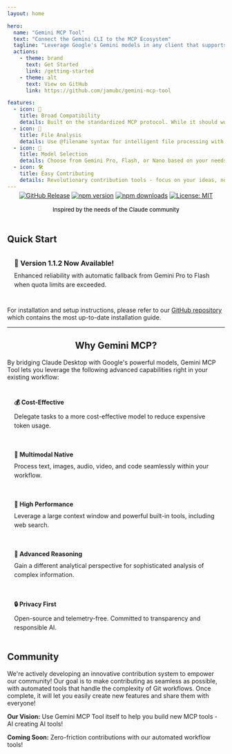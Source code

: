 ```yaml
---
layout: home

hero:
  name: "Gemini MCP Tool"
  text: "Connect the Gemini CLI to the MCP Ecosystem"
  tagline: "Leverage Google's Gemini models in any client that supports the standardized MCP protocol—<span style='color: #FFFFFF; background-color: #D97706; padding: 2px 8px; border-radius: 6px; font-size: 14px; font-weight: 600; margin-left: 4px; display: inline-block; vertical-align: middle;'>built for Claude Code</span>"
  actions:
    - theme: brand
      text: Get Started
      link: /getting-started
    - theme: alt
      text: View on GitHub
      link: https://github.com/jamubc/gemini-mcp-tool

features:
  - icon: 🔌
    title: Broad Compatibility
    details: Built on the standardized MCP protocol. While it should work with any MCP client, seamless integration is assured with Claude Desktop.
  - icon: 📁
    title: File Analysis
    details: Use @filename syntax for intelligent file processing with Gemini's multimodal capabilities.
  - icon: 🎯
    title: Model Selection
    details: Choose from Gemini Pro, Flash, or Nano based on your needs and budget.
  - icon: 🛠️
    title: Easy Contributing
    details: Revolutionary contribution tools - focus on your ideas, not Git complexity.
---
```


<div style="text-align: center; margin-top: -10px; margin-bottom: 20px;">
  <div style="margin-bottom: 16px;">
    <a href="https://github.com/jamubc/gemini-mcp-tool/releases"><img src="https://img.shields.io/github/v/release/jamubc/gemini-mcp-tool?logo=github&label=GitHub" alt="GitHub Release"></a>
    <a href="https://www.npmjs.com/package/gemini-mcp-tool"><img src="https://img.shields.io/npm/v/gemini-mcp-tool" alt="npm version"></a>
    <a href="https://www.npmjs.com/package/gemini-mcp-tool"><img src="https://img.shields.io/npm/dt/gemini-mcp-tool" alt="npm downloads"></a>
    <a href="https://opensource.org/licenses/MIT"><img src="https://img.shields.io/badge/License-MIT-blue.svg" alt="License: MIT"></a>
  </div>
  <span style="font-size: 13px; font-weight: 500; color: var(--vp-c-text-2); background-color: var(--vp-c-bg-soft); padding: 4px 10px; border-radius: 6px; border: 1px solid var(--vp-c-divider);">
    Inspired by the needs of the Claude community
  </span>
</div>

<div style="margin-top: 48px;">

## Quick Start

<div style="background: var(--vp-c-bg-soft); padding: 16px; border-radius: 8px; border: 1px solid var(--vp-c-divider); margin-bottom: 24px;">
  <h4 style="margin: 0 0 8px 0; color: var(--vp-c-brand); font-size: 16px;">🎉 Version 1.1.2 Now Available!</h4>
  <p style="margin: 0; font-size: 14px; line-height: 1.5;">Enhanced reliability with automatic fallback from Gemini Pro to Flash when quota limits are exceeded.</p>
</div>
</div>

For installation and setup instructions, please refer to our [GitHub repository](https://github.com/jamubc/gemini-mcp-tool#readme) which contains the most up-to-date installation guide.

---

<div style="text-align: center;">

## Why Gemini MCP?

</div>

By bridging Claude Desktop with Google's powerful models, Gemini MCP Tool lets you leverage the following advanced capabilities right in your existing workflow:

<div style="display: grid; grid-template-columns: repeat(auto-fit, minmax(250px, 1fr)); gap: 16px; margin: 24px 0;">
  <div style="background: var(--vp-c-bg-soft); padding: 16px; border-radius: 8px; border: 1px solid var(--vp-c-divider);">
    <h4 style="margin: 0 0 8px 0; color: var(--vp-c-brand);">💰 Cost-Effective</h4>
    <p style="margin: 0; font-size: 14px; line-height: 1.5;">Delegate tasks to a more cost-effective model to reduce expensive token usage.</p>
  </div>
  
  <div style="background: var(--vp-c-bg-soft); padding: 16px; border-radius: 8px; border: 1px solid var(--vp-c-divider);">
    <h4 style="margin: 0 0 8px 0; color: var(--vp-c-brand);">🎯 Multimodal Native</h4>
    <p style="margin: 0; font-size: 14px; line-height: 1.5;">Process text, images, audio, video, and code seamlessly within your workflow.</p>
  </div>
  
  <div style="background: var(--vp-c-bg-soft); padding: 16px; border-radius: 8px; border: 1px solid var(--vp-c-divider);">
    <h4 style="margin: 0 0 8px 0; color: var(--vp-c-brand);">🚀 High Performance</h4>
    <p style="margin: 0; font-size: 14px; line-height: 1.5;">Leverage a large context window and powerful built-in tools, including web search.</p>
  </div>
  
  <div style="background: var(--vp-c-bg-soft); padding: 16px; border-radius: 8px; border: 1px solid var(--vp-c-divider);">
    <h4 style="margin: 0 0 8px 0; color: var(--vp-c-brand);">🧠 Advanced Reasoning</h4>
    <p style="margin: 0; font-size: 14px; line-height: 1.5;">Gain a different analytical perspective for sophisticated analysis of complex information.</p>
  </div>
  
  <div style="background: var(--vp-c-bg-soft); padding: 16px; border-radius: 8px; border: 1px solid var(--vp-c-divider);">
    <h4 style="margin: 0 0 8px 0; color: var(--vp-c-brand);">🔒 Privacy First</h4>
    <p style="margin: 0; font-size: 14px; line-height: 1.5;">Open-source and telemetry-free. Committed to transparency and responsible AI.</p>
  </div>
</div>

## Community

We're actively developing an innovative contribution system to empower our community! Our goal is to make contributing as seamless as possible, with automated tools that handle the complexity of Git workflows. Once complete, it will let you easily create new features and share them with everyone!

**Our Vision:** Use Gemini MCP Tool itself to help you build new MCP tools - AI creating AI tools! 

**Coming Soon:** Zero-friction contributions with our automated workflow tools!